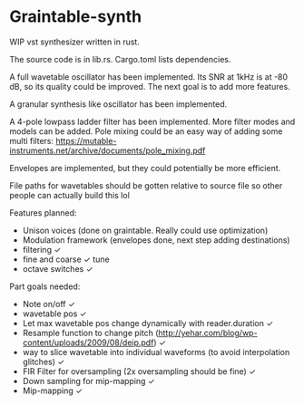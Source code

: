# Graintable-synth
WIP vst synthesizer written in rust.

The source code is in lib.rs. Cargo.toml lists dependencies.

A full wavetable oscillator has been implemented. Its SNR at 1kHz is at -80 dB, so its quality could be improved. 
The next goal is to add more features.

A granular synthesis like oscillator has been implemented.

A 4-pole lowpass ladder filter has been implemented. More filter modes and models can be added. 
Pole mixing could be an easy way of adding some multi filters: https://mutable-instruments.net/archive/documents/pole_mixing.pdf

Envelopes are implemented, but they could potentially be more efficient.

File paths for wavetables should be gotten relative to source file so other people can actually build this lol



Features planned:
* Unison voices (done on graintable. Really could use optimization)
* Modulation framework (envelopes done, next step adding destinations)
* filtering ✓
* fine and coarse ✓ tune
* octave switches ✓



Part goals needed:
* Note on/off ✓
* wavetable pos ✓
* Let max wavetable pos change dynamically with reader.duration ✓
* Resample function to change pitch (http://yehar.com/blog/wp-content/uploads/2009/08/deip.pdf) ✓
* way to slice wavetable into individual waveforms (to avoid interpolation glitches) ✓
* FIR Filter for oversampling (2x oversampling should be fine) ✓
* Down sampling for mip-mapping ✓ 
* Mip-mapping ✓


